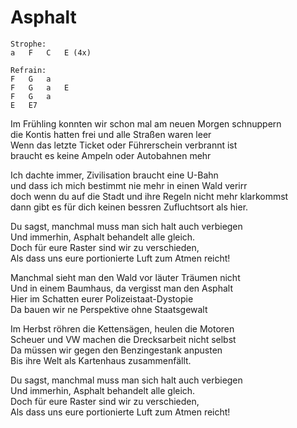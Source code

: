 # Asphalt

```
Strophe:
a   F   C   E (4x)

Refrain:
F   G	a
F   G	a   E
F   G	a
E	E7
```

Im Frühling konnten wir schon mal am neuen Morgen schnuppern  
die Kontis hatten frei und alle Straßen waren leer  
Wenn das letzte Ticket oder Führerschein verbrannt ist  
braucht es keine Ampeln oder Autobahnen mehr

Ich dachte immer, Zivilisation braucht eine U-Bahn  
und dass ich mich bestimmt nie mehr in einen Wald verirr  
doch wenn du auf die Stadt und ihre Regeln nicht mehr klarkommst  
dann gibt es für dich keinen bessren Zufluchtsort als hier.

Du sagst, manchmal muss man sich halt auch verbiegen  
Und immerhin, Asphalt behandelt alle gleich.  
Doch für eure Raster sind wir zu verschieden,  
Als dass uns eure portionierte Luft zum Atmen reicht!

Manchmal sieht man den Wald vor läuter Träumen nicht  
Und in einem Baumhaus, da vergisst man den Asphalt  
Hier im Schatten eurer Polizeistaat-Dystopie  
Da bauen wir ne Perspektive ohne Staatsgewalt

Im Herbst röhren die Kettensägen, heulen die Motoren  
Scheuer und VW machen die Drecksarbeit nicht selbst  
Da müssen wir gegen den Benzingestank anpusten  
Bis ihre Welt als Kartenhaus zusammenfällt.

Du sagst, manchmal muss man sich halt auch verbiegen  
Und immerhin, Asphalt behandelt alle gleich.  
Doch für eure Raster sind wir zu verschieden,  
Als dass uns eure portionierte Luft zum Atmen reicht!

